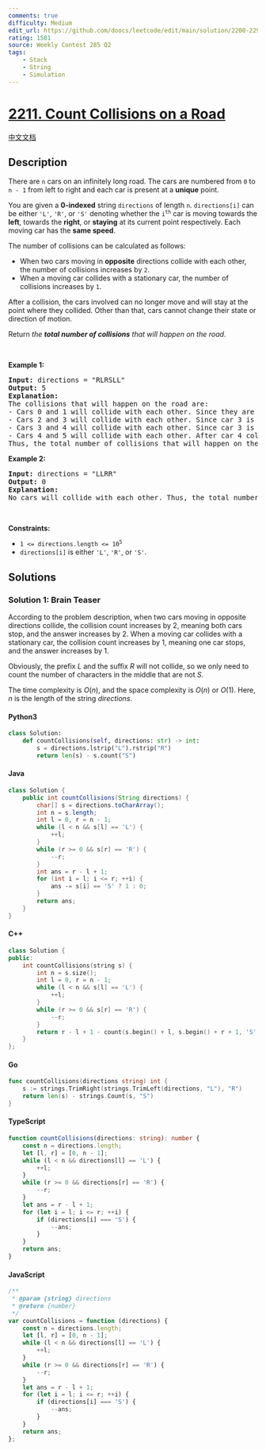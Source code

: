 ```yaml
---
comments: true
difficulty: Medium
edit_url: https://github.com/doocs/leetcode/edit/main/solution/2200-2299/2211.Count%20Collisions%20on%20a%20Road/README_EN.md
rating: 1581
source: Weekly Contest 285 Q2
tags:
    - Stack
    - String
    - Simulation
---
```


<!-- problem:start -->

# [2211. Count Collisions on a Road](https://leetcode.com/problems/count-collisions-on-a-road)

[中文文档](/solution/2200-2299/2211.Count%20Collisions%20on%20a%20Road/README.md)

## Description

<!-- description:start -->

<p>There are <code>n</code> cars on an infinitely long road. The cars are numbered from <code>0</code> to <code>n - 1</code> from left to right and each car is present at a <strong>unique</strong> point.</p>

<p>You are given a <strong>0-indexed</strong> string <code>directions</code> of length <code>n</code>. <code>directions[i]</code> can be either <code>&#39;L&#39;</code>, <code>&#39;R&#39;</code>, or <code>&#39;S&#39;</code> denoting whether the <code>i<sup>th</sup></code> car is moving towards the <strong>left</strong>, towards the <strong>right</strong>, or <strong>staying</strong> at its current point respectively. Each moving car has the <strong>same speed</strong>.</p>

<p>The number of collisions can be calculated as follows:</p>

<ul>
	<li>When two cars moving in <strong>opposite</strong> directions collide with each other, the number of collisions increases by <code>2</code>.</li>
	<li>When a moving car collides with a stationary car, the number of collisions increases by <code>1</code>.</li>
</ul>

<p>After a collision, the cars involved can no longer move and will stay at the point where they collided. Other than that, cars cannot change their state or direction of motion.</p>

<p>Return <em>the <strong>total number of collisions</strong> that will happen on the road</em>.</p>

<p>&nbsp;</p>
<p><strong class="example">Example 1:</strong></p>

<pre>
<strong>Input:</strong> directions = &quot;RLRSLL&quot;
<strong>Output:</strong> 5
<strong>Explanation:</strong>
The collisions that will happen on the road are:
- Cars 0 and 1 will collide with each other. Since they are moving in opposite directions, the number of collisions becomes 0 + 2 = 2.
- Cars 2 and 3 will collide with each other. Since car 3 is stationary, the number of collisions becomes 2 + 1 = 3.
- Cars 3 and 4 will collide with each other. Since car 3 is stationary, the number of collisions becomes 3 + 1 = 4.
- Cars 4 and 5 will collide with each other. After car 4 collides with car 3, it will stay at the point of collision and get hit by car 5. The number of collisions becomes 4 + 1 = 5.
Thus, the total number of collisions that will happen on the road is 5. 
</pre>

<p><strong class="example">Example 2:</strong></p>

<pre>
<strong>Input:</strong> directions = &quot;LLRR&quot;
<strong>Output:</strong> 0
<strong>Explanation:</strong>
No cars will collide with each other. Thus, the total number of collisions that will happen on the road is 0.</pre>

<p>&nbsp;</p>
<p><strong>Constraints:</strong></p>

<ul>
	<li><code>1 &lt;= directions.length &lt;= 10<sup>5</sup></code></li>
	<li><code>directions[i]</code> is either <code>&#39;L&#39;</code>, <code>&#39;R&#39;</code>, or <code>&#39;S&#39;</code>.</li>
</ul>

<!-- description:end -->

## Solutions

<!-- solution:start -->

### Solution 1: Brain Teaser

According to the problem description, when two cars moving in opposite directions collide, the collision count increases by $2$, meaning both cars stop, and the answer increases by $2$. When a moving car collides with a stationary car, the collision count increases by $1$, meaning one car stops, and the answer increases by $1$.

Obviously, the prefix $\textit{L}$ and the suffix $\textit{R}$ will not collide, so we only need to count the number of characters in the middle that are not $\textit{S}$.

The time complexity is $O(n)$, and the space complexity is $O(n)$ or $O(1)$. Here, $n$ is the length of the string $\textit{directions}$.

<!-- tabs:start -->

#### Python3

```python
class Solution:
    def countCollisions(self, directions: str) -> int:
        s = directions.lstrip("L").rstrip("R")
        return len(s) - s.count("S")
```

#### Java

```java
class Solution {
    public int countCollisions(String directions) {
        char[] s = directions.toCharArray();
        int n = s.length;
        int l = 0, r = n - 1;
        while (l < n && s[l] == 'L') {
            ++l;
        }
        while (r >= 0 && s[r] == 'R') {
            --r;
        }
        int ans = r - l + 1;
        for (int i = l; i <= r; ++i) {
            ans -= s[i] == 'S' ? 1 : 0;
        }
        return ans;
    }
}
```

#### C++

```cpp
class Solution {
public:
    int countCollisions(string s) {
        int n = s.size();
        int l = 0, r = n - 1;
        while (l < n && s[l] == 'L') {
            ++l;
        }
        while (r >= 0 && s[r] == 'R') {
            --r;
        }
        return r - l + 1 - count(s.begin() + l, s.begin() + r + 1, 'S');
    }
};
```

#### Go

```go
func countCollisions(directions string) int {
	s := strings.TrimRight(strings.TrimLeft(directions, "L"), "R")
	return len(s) - strings.Count(s, "S")
}
```

#### TypeScript

```ts
function countCollisions(directions: string): number {
    const n = directions.length;
    let [l, r] = [0, n - 1];
    while (l < n && directions[l] == 'L') {
        ++l;
    }
    while (r >= 0 && directions[r] == 'R') {
        --r;
    }
    let ans = r - l + 1;
    for (let i = l; i <= r; ++i) {
        if (directions[i] === 'S') {
            --ans;
        }
    }
    return ans;
}
```

#### JavaScript

```js
/**
 * @param {string} directions
 * @return {number}
 */
var countCollisions = function (directions) {
    const n = directions.length;
    let [l, r] = [0, n - 1];
    while (l < n && directions[l] == 'L') {
        ++l;
    }
    while (r >= 0 && directions[r] == 'R') {
        --r;
    }
    let ans = r - l + 1;
    for (let i = l; i <= r; ++i) {
        if (directions[i] === 'S') {
            --ans;
        }
    }
    return ans;
};
```

<!-- tabs:end -->

<!-- solution:end -->

<!-- problem:end -->
